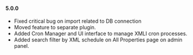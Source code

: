 #### 5.0.0
* Fixed critical bug on import related to DB connection
* Moved feature to separate plugin.
* Added Cron Manager and UI interface to manage XMLI cron processes.
* Added search filter by XML schedule on All Properties page on admin panel.